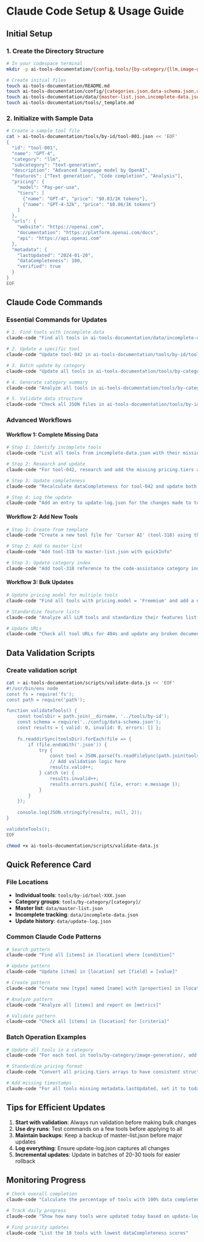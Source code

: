 # Claude Code Setup & Usage Guide

## Initial Setup

### 1. Create the Directory Structure
```bash
# In your codespace terminal
mkdir -p ai-tools-documentation/{config,tools/{by-category/{llm,image-generation,code-assistance},by-id},data,scripts,views/{layouts,filters},docs}

# Create initial files
touch ai-tools-documentation/README.md
touch ai-tools-documentation/config/{categories.json,data-schema.json,update-config.json}
touch ai-tools-documentation/data/{master-list.json,incomplete-data.json,update-log.json}
touch ai-tools-documentation/tools/_template.md
```

### 2. Initialize with Sample Data
```bash
# Create a sample tool file
cat > ai-tools-documentation/tools/by-id/tool-001.json << 'EOF'
{
  "id": "tool-001",
  "name": "GPT-4",
  "category": "llm",
  "subcategory": "text-generation",
  "description": "Advanced language model by OpenAI",
  "features": ["Text generation", "Code completion", "Analysis"],
  "pricing": {
    "model": "Pay-per-use",
    "tiers": [
      {"name": "GPT-4", "price": "$0.03/1K tokens"},
      {"name": "GPT-4-32k", "price": "$0.06/1K tokens"}
    ]
  },
  "urls": {
    "website": "https://openai.com",
    "documentation": "https://platform.openai.com/docs",
    "api": "https://api.openai.com"
  },
  "metadata": {
    "lastUpdated": "2024-01-20",
    "dataCompleteness": 100,
    "verified": true
  }
}
EOF
```

## Claude Code Commands

### Essential Commands for Updates

```bash
# 1. Find tools with incomplete data
claude-code "Find all tools in ai-tools-documentation/data/incomplete-data.json with completeness < 100% and list their missing fields"

# 2. Update a specific tool
claude-code "Update tool-042 in ai-tools-documentation/tools/by-id/tool-042.json with pricing tiers: Free ($0), Pro ($29/mo), Enterprise (custom)"

# 3. Batch update by category
claude-code "Update all tools in ai-tools-documentation/tools/by-category/llm/ to set metadata.verified = true"

# 4. Generate category summary
claude-code "Analyze all tools in ai-tools-documentation/tools/by-category/ and create a summary of tools per category"

# 5. Validate data structure
claude-code "Check all JSON files in ai-tools-documentation/tools/by-id/ against the schema in config/data-schema.json"
```

### Advanced Workflows

#### Workflow 1: Complete Missing Data
```bash
# Step 1: Identify incomplete tools
claude-code "List all tools from incomplete-data.json with their missing fields in a table format"

# Step 2: Research and update
claude-code "For tool-042, research and add the missing pricing.tiers and urls.documentation fields"

# Step 3: Update completeness
claude-code "Recalculate dataCompleteness for tool-042 and update both the tool file and incomplete-data.json"

# Step 4: Log the update
claude-code "Add an entry to update-log.json for the changes made to tool-042"
```

#### Workflow 2: Add New Tools
```bash
# Step 1: Create from template
claude-code "Create a new tool file for 'Cursor AI' (tool-318) using the template, category: code-assistance"

# Step 2: Add to master list
claude-code "Add tool-318 to master-list.json with quickInfo"

# Step 3: Update category index
claude-code "Add tool-318 reference to the code-assistance category index"
```

#### Workflow 3: Bulk Updates
```bash
# Update pricing model for multiple tools
claude-code "Find all tools with pricing.model = 'Freemium' and add a new tier 'Team' with price '$49/mo' between Pro and Enterprise tiers"

# Standardize feature lists
claude-code "Analyze all LLM tools and standardize their features list to use consistent terminology"

# Update URLs
claude-code "Check all tool URLs for 404s and update any broken documentation links"
```

## Data Validation Scripts

### Create validation script
```bash
cat > ai-tools-documentation/scripts/validate-data.js << 'EOF'
#!/usr/bin/env node
const fs = require('fs');
const path = require('path');

function validateTools() {
    const toolsDir = path.join(__dirname, '../tools/by-id');
    const schema = require('../config/data-schema.json');
    const results = { valid: 0, invalid: 0, errors: [] };
    
    fs.readdirSync(toolsDir).forEach(file => {
        if (file.endsWith('.json')) {
            try {
                const tool = JSON.parse(fs.readFileSync(path.join(toolsDir, file)));
                // Add validation logic here
                results.valid++;
            } catch (e) {
                results.invalid++;
                results.errors.push({ file, error: e.message });
            }
        }
    });
    
    console.log(JSON.stringify(results, null, 2));
}

validateTools();
EOF

chmod +x ai-tools-documentation/scripts/validate-data.js
```

## Quick Reference Card

### File Locations
- **Individual tools**: `tools/by-id/tool-XXX.json`
- **Category groups**: `tools/by-category/[category]/`
- **Master list**: `data/master-list.json`
- **Incomplete tracking**: `data/incomplete-data.json`
- **Update history**: `data/update-log.json`

### Common Claude Code Patterns
```bash
# Search pattern
claude-code "Find all [items] in [location] where [condition]"

# Update pattern
claude-code "Update [item] in [location] set [field] = [value]"

# Create pattern
claude-code "Create new [type] named [name] with [properties] in [location]"

# Analyze pattern
claude-code "Analyze all [items] and report on [metrics]"

# Validate pattern
claude-code "Check all [items] in [location] for [criteria]"
```

### Batch Operation Examples
```bash
# Update all tools in a category
claude-code "For each tool in tools/by-category/image-generation/, add 'AI-powered' to the beginning of the description if not already present"

# Standardize pricing format
claude-code "Convert all pricing.tiers arrays to have consistent structure: {name, price, features[]}"

# Add missing timestamps
claude-code "For all tools missing metadata.lastUpdated, set it to today's date"
```

## Tips for Efficient Updates

1. **Start with validation**: Always run validation before making bulk changes
2. **Use dry runs**: Test commands on a few tools before applying to all
3. **Maintain backups**: Keep a backup of master-list.json before major updates
4. **Log everything**: Ensure update-log.json captures all changes
5. **Incremental updates**: Update in batches of 20-30 tools for easier rollback

## Monitoring Progress

```bash
# Check overall completion
claude-code "Calculate the percentage of tools with 100% data completeness"

# Track daily progress
claude-code "Show how many tools were updated today based on update-log.json"

# Find priority updates
claude-code "List the 10 tools with lowest dataCompleteness scores"
```